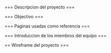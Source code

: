 === Descripcion del proyecto ===

=== Objectivo ===

=== Paginas usadas como referencia ===

=== Introduccion de los miembros del equipo ===

== Wireframe del proyecto ===
